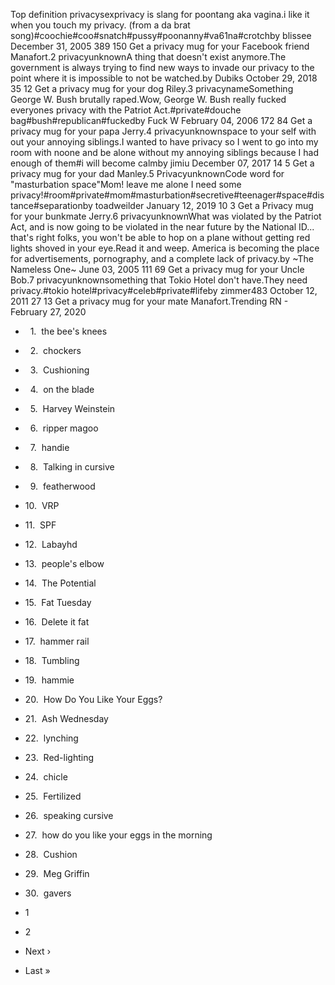 Top definition privacysexprivacy is slang for poontang aka vagina.i like it when you touch my privacy. (from a da brat song)#coochie#coo#snatch#pussy#poonanny#va61na#crotchby blissee December 31, 2005 389 150 Get a privacy mug for your Facebook friend Manafort.2 privacyunknownA thing that doesn't exist anymore.The government is always trying to find new ways to invade our privacy to the point where it is impossible to not be watched.by Dubiks October 29, 2018 35 12 Get a privacy mug for your dog Riley.3 privacynameSomething George W. Bush brutally raped.Wow, George W. Bush really fucked everyones privacy with the Patriot Act.#private#douche bag#bush#republican#fuckedby Fuck W February 04, 2006 172 84 Get a privacy mug for your papa Jerry.4 privacyunknownspace to your self with out your annoying siblings.I wanted to have privacy so I went to go into my room with noone and be alone without my annoying siblings because I had enough of them#i will become calmby jimiu December 07, 2017 14 5 Get a privacy mug for your dad Manley.5 PrivacyunknownCode word for "masturbation space"Mom! leave me alone I need some privacy!#room#private#mom#masturbation#secretive#teenager#space#distance#separationby toadweilder January 12, 2019 10 3 Get a Privacy mug for your bunkmate Jerry.6 privacyunknownWhat was violated by the Patriot Act, and is now going to be violated in the near future by the National ID... that's right folks, you won't be able to hop on a plane without getting red lights shoved in your eye.Read it and weep. America is becoming the place for advertisements, pornography, and a complete lack of privacy.by ~The Nameless One~ June 03, 2005 111 69 Get a privacy mug for your Uncle Bob.7 privacyunknownsomething that Tokio Hotel don't have.They need privacy.#tokio hotel#privacy#celeb#private#lifeby zimmer483 October 12, 2011 27 13 Get a privacy mug for your mate Manafort.Trending RN - February 27, 2020

*     1.  the bee's knees
*     2.  chockers
*     3.  Cushioning
*     4.  on the blade
*     5.  Harvey Weinstein
*     6.  ripper magoo
*     7.  handie
*     8.  Talking in cursive
*     9.  featherwood
*   10.  VRP
*   11.  SPF
*   12.  Labayhd
*   13.  people's elbow
*   14.  The Potential
*   15.  Fat Tuesday
*   16.  Delete it fat
*   17.  hammer rail
*   18.  Tumbling
*   19.  hammie
*   20.  How Do You Like Your Eggs?
*   21.  Ash Wednesday
*   22.  lynching
*   23.  Red-lighting
*   24.  chicle
*   25.  Fertilized
*   26.  speaking cursive
*   27.  how do you like your eggs in the morning
*   28.  Cushion
*   29.  Meg Griffin
*   30.  gavers

*   1
*   2
*   Next ›
*   Last »